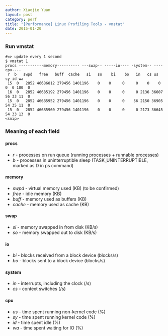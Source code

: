 ```yaml
---
author: Xiaojie Yuan
layout: post
category: perf
title: "[Performance] Linux Profiling Tools - vmstat"
date: 2015-01-20
---
```


### Run vmstat

```
#=> update every 1 second
$ vmstat 1
procs -----------memory---------- ---swap-- -----io---- -system-- ----cpu----
 r  b   swpd   free   buff  cache   si   so    bi    bo   in   cs us sy id wa
 15  0   2852 46686812 279456 1401196    0    0     0     0    0    0  0  0 100  0
 16  0   2852 46685192 279456 1401196    0    0     0     0 2136 36607 56 33 11  0
 15  0   2852 46685952 279456 1401196    0    0     0    56 2150 36905 54 35 11  0
 15  0   2852 46685960 279456 1401196    0    0     0     0 2173 36645 54 33 13  0
<snip>
```

### Meaning of each field

#### __procs__
* _r_ - processes on run queue (running processes + runnable processes)
* _b_ - processes in uninterruptible sleep (TASK_UNINTERRUPTIBLE, marked as D in ps
command)

#### __memory__
* _swpd_ - virtual memory used (KB) (to be confirmed)
* _free_ - idle memory (KB)
* _buff_ - memory used as buffers (KB)
* _cache_ - memory used as cache (KB)

#### __swap__
* _si_ - memory swapped in from disk (KB/s)
* _so_ - memory swapped out to disk (KB/s)

#### __io__
* _bi_ - blocks received from a block device (blocks/s)
* _bo_ - blocks sent to a block device (blocks/s)

#### __system__
* _in_ - interrupts, including the clock (/s)
* _cs_ - context switches (/s)

#### __cpu__
* _us_ - time spent running non-kernel code (%)
* _sy_ - time spent running kernel code (%)
* _id_ - time spent idle (%)
* _wa_ - time spent waiting for IO (%)
